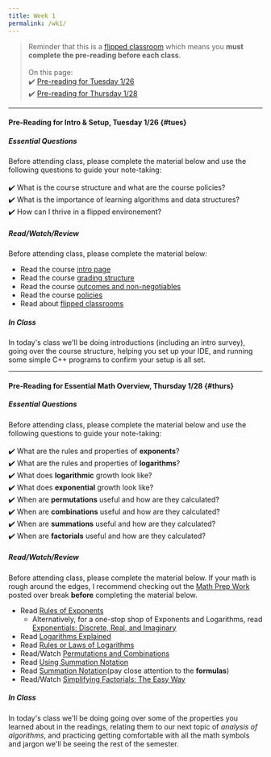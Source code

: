 ```yaml
---
title: Week 1
permalink: /wk1/
---
```


> Reminder that this is a [flipped classroom](/sp21-archive/flipped) which means you **must complete the pre-reading before each class**.
<br><br>
On this page:  
✔️ [Pre-reading for Tuesday 1/26](#tues)  
✔️ [Pre-reading for Thursday 1/28](#thurs)

---

#### Pre-Reading for Intro & Setup, Tuesday 1/26 {#tues}

##### Essential Questions
Before attending class, please complete the material below and use the following questions to guide your note-taking:  
<br>
✔️ What is the course structure and what are the course policies?  
✔️ What is the importance of learning algorithms and data structures?  
✔️ How can I thrive in a flipped environement?

##### Read/Watch/Review
Before attending class, please complete the material below:
- Read the course [intro page](/sp21-archive/)
- Read the course [grading structure](/sp21-archive/grading)
- Read the course [outcomes and non-negotiables](/sp21-archive/outcomes-skills)
- Read the course [policies](/sp21-archive/policies)
- Read about [flipped classrooms](/sp21-archive/flipped)

##### In Class
In today's class we'll be doing introductions (including an intro survey), going over the course structure, helping you set up your IDE, and running some simple C++ programs to confirm your setup is all set.

---

#### Pre-Reading for Essential Math Overview, Thursday 1/28 {#thurs}

##### Essential Questions
Before attending class, please complete the material below and use the following questions to guide your note-taking:  
<br>
✔️ What are the rules and properties of **exponents**?  
✔️ What are the rules and properties of **logarithms**?  
✔️ What does **logarithmic** growth look like?  
✔️ What does **exponential** growth look like?  
✔️ When are **permutations** useful and how are they calculated?  
✔️ When are **combinations** useful and how are they calculated?  
✔️ When are **summations** useful and how are they calculated?  
✔️ When are **factorials** useful and how are they calculated?

##### Read/Watch/Review
Before attending class, please complete the material below. If your math is rough around the edges, I recommend checking out the [Math Prep Work](/sp21-archive/prep#math) posted over break **before** completing the material below.
- Read [Rules of Exponents](https://www.chilimath.com/lessons/intermediate-algebra/rules-of-exponents/)
	- Alternatively, for a one-stop shop of Exponents and Logarithms, read [Exponentials: Discrete, Real, and Imaginary](https://sites.google.com/site/butwhymath/algebra/eponentials-discrete-real-and-imaginary)
- Read [Logarithms Explained](https://www.chilimath.com/lessons/advanced-algebra/logarithms-explained/)
- Read [Rules or Laws of Logarithms](https://www.chilimath.com/lessons/advanced-algebra/logarithm-rules/)
- Read/Watch [Permutations and Combinations](https://www.mathplanet.com/education/algebra-2/discrete-mathematics-and-probability/permutations-and-combinations)
- Read [Using Summation Notation](https://courses.lumenlearning.com/ivytech-collegealgebra/chapter/using-summation-notation/)
- Read [Summation Notation](https://tutorial.math.lamar.edu/Classes/CalcI/SummationNotation.aspx)(pay close attention to the **formulas**)
- Read/Watch [Simplifying Factorials: The Easy Way](https://medium.com/i-math/simplifying-factorials-the-easy-way-61c221c21b57)

##### In Class
In today's class we'll be doing going over some of the properties you learned about in the readings, relating them to our next topic of *analysis of algorithms*, and practicing getting comfortable with all the math symbols and jargon we'll be seeing the rest of the semester.